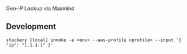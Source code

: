 Geo-IP Lookup via Maxmind

## Development

    stackery [local] invoke -e <env> --aws-profile <profile> --input '{ "ip": "1.1.1.1" }'
